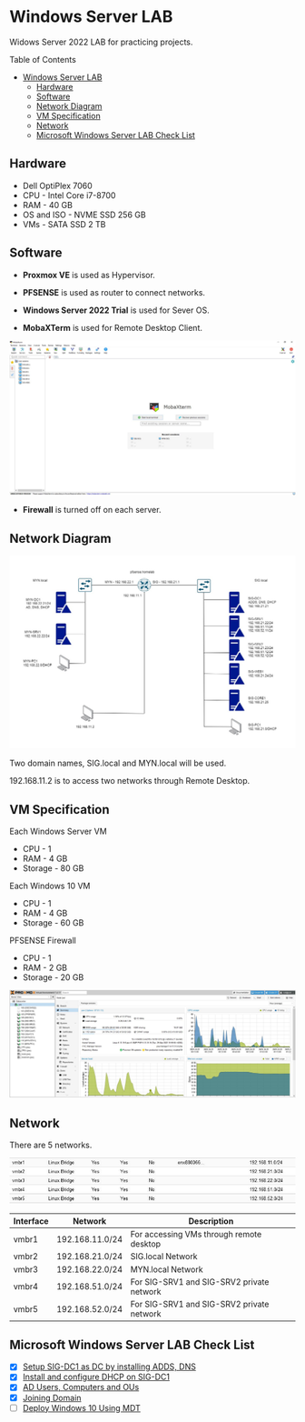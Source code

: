 # Windows Server LAB

Widows Server 2022 LAB for practicing projects.

Table of Contents

- [Windows Server LAB](#windows-server-lab)
  - [Hardware](#hardware)
  - [Software](#software)
  - [Network Diagram](#network-diagram)
  - [VM Specification](#vm-specification)
  - [Network](#network)
  - [Microsoft Windows Server LAB Check List](#microsoft-windows-server-lab-check-list)

## Hardware

* Dell OptiPlex 7060
* CPU - Intel Core i7-8700
* RAM - 40 GB
* OS and ISO - NVME SSD 256 GB
* VMs - SATA SSD 2 TB


## Software

* **Proxmox VE** is used as Hypervisor.

* **PFSENSE** is used as router to connect networks.

* **Windows Server 2022 Trial** is used for Sever OS.
  
* **MobaXTerm** is used for Remote Desktop Client.

![MobaXTerm](win-svr-img/MobaXterm.jpg)

* **Firewall** is turned off on each server.

## Network Diagram

![Network Diagram](win-svr-img/WinSVR.jpg)

Two domain names, SIG.local and MYN.local will be used.

192.168.11.2 is to access two networks through Remote Desktop.

## VM Specification

Each Windows Server VM
* CPU - 1
* RAM - 4 GB
* Storage - 80 GB

Each Windows 10 VM

* CPU - 1
* RAM - 4 GB
* Storage - 60 GB

PFSENSE Firewall

* CPU - 1
* RAM - 2 GB
* Storage - 20 GB

![Proxmox](win-svr-img/Proxmox.jpg)

## Network

There are 5 networks.

![5 Networks](win-svr-img/Networks.jpg)

| Interface | Network | Description |
| --- | --- | --- |
| vmbr1 | 192.168.11.0/24 | For accessing VMs through remote desktop |
| vmbr2 | 192.168.21.0/24 | SIG.local Network
| vmbr3 | 192.168.22.0/24 | MYN.local Network
| vmbr4 | 192.168.51.0/24 | For SIG-SRV1 and SIG-SRV2 private network |
| vmbr5 | 192.168.52.0/24 | For SIG-SRV1 and SIG-SRV2 private network |

## Microsoft Windows Server LAB Check List

- [x] [Setup SIG-DC1 as DC by installing ADDS, DNS](./win-svr-lab/Setup%20SIG-DC1%20as%20DC%20by%20installing%20ADDS,%20DNS.md)
- [x] [Install and configure DHCP on SIG-DC1](./win-svr-lab/Install%20and%20configure%20DHCP%20on%20SIG-DC1.md)
- [x] [AD Users, Computers and OUs](./win-svr-lab/AD%20Users%20Computers%20and%20OUs.md)
- [x] [Joining Domain](/win-svr-lab/Joining%20Domain.md)
- [ ] [Deploy Windows 10 Using MDT](./win-svr-lab/Deploy%20Windows%2010%20Using%20MDT.md)